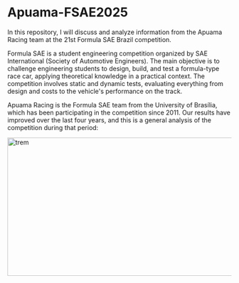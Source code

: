 # Apuama-FSAE2025
In this repository, I will discuss and analyze information from the Apuama Racing team at the 21st Formula SAE Brazil competition.

Formula SAE is a student engineering competition organized by SAE International (Society of Automotive Engineers). The main objective is to challenge engineering students to design, build, and test a formula-type race car, applying theoretical knowledge in a practical context. The competition involves static and dynamic tests, evaluating everything from design and costs to the vehicle's performance on the track.

Apuama Racing is the Formula SAE team from the University of Brasília, which has been participating in the competition since 2011. Our results have improved over the last four years, and this is a general analysis of the competition during that period:

<img width="992" height="311" alt="trem" src="https://github.com/user-attachments/assets/b4113af6-0fd9-4882-a59e-40ca6a633723" />
